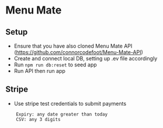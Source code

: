 # Menu Mate

## Setup

- Ensure that you have also cloned Menu Mate API (https://github.com/connorcodefoot/Menu-Mate-API)
- Create and connect local DB, setting up .ev file accordingly
- Run ```npm run db:reset``` to seed app
- Run API then run app

## Stripe

- Use stripe test credentials to submit payments
``` Card: 4242424242424242
    Expiry: any date greater than today
    CSV: any 3 digits
```
  



